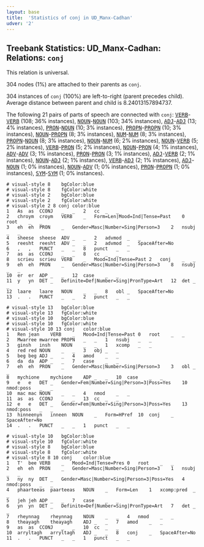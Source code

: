 ```yaml
---
layout: base
title:  'Statistics of conj in UD_Manx-Cadhan'
udver: '2'
---
```


## Treebank Statistics: UD_Manx-Cadhan: Relations: `conj`

This relation is universal.

304 nodes (1%) are attached to their parents as `conj`.

304 instances of `conj` (100%) are left-to-right (parent precedes child).
Average distance between parent and child is 8.24013157894737.

The following 21 pairs of parts of speech are connected with `conj`: <tt><a href="gv_cadhan-pos-VERB.html">VERB</a></tt>-<tt><a href="gv_cadhan-pos-VERB.html">VERB</a></tt> (108; 36% instances), <tt><a href="gv_cadhan-pos-NOUN.html">NOUN</a></tt>-<tt><a href="gv_cadhan-pos-NOUN.html">NOUN</a></tt> (103; 34% instances), <tt><a href="gv_cadhan-pos-ADJ.html">ADJ</a></tt>-<tt><a href="gv_cadhan-pos-ADJ.html">ADJ</a></tt> (13; 4% instances), <tt><a href="gv_cadhan-pos-PRON.html">PRON</a></tt>-<tt><a href="gv_cadhan-pos-NOUN.html">NOUN</a></tt> (10; 3% instances), <tt><a href="gv_cadhan-pos-PROPN.html">PROPN</a></tt>-<tt><a href="gv_cadhan-pos-PROPN.html">PROPN</a></tt> (10; 3% instances), <tt><a href="gv_cadhan-pos-NOUN.html">NOUN</a></tt>-<tt><a href="gv_cadhan-pos-PROPN.html">PROPN</a></tt> (8; 3% instances), <tt><a href="gv_cadhan-pos-NUM.html">NUM</a></tt>-<tt><a href="gv_cadhan-pos-NUM.html">NUM</a></tt> (8; 3% instances), <tt><a href="gv_cadhan-pos-PROPN.html">PROPN</a></tt>-<tt><a href="gv_cadhan-pos-NOUN.html">NOUN</a></tt> (8; 3% instances), <tt><a href="gv_cadhan-pos-NOUN.html">NOUN</a></tt>-<tt><a href="gv_cadhan-pos-NUM.html">NUM</a></tt> (6; 2% instances), <tt><a href="gv_cadhan-pos-NOUN.html">NOUN</a></tt>-<tt><a href="gv_cadhan-pos-VERB.html">VERB</a></tt> (5; 2% instances), <tt><a href="gv_cadhan-pos-VERB.html">VERB</a></tt>-<tt><a href="gv_cadhan-pos-PRON.html">PRON</a></tt> (5; 2% instances), <tt><a href="gv_cadhan-pos-NOUN.html">NOUN</a></tt>-<tt><a href="gv_cadhan-pos-PRON.html">PRON</a></tt> (4; 1% instances), <tt><a href="gv_cadhan-pos-ADV.html">ADV</a></tt>-<tt><a href="gv_cadhan-pos-ADV.html">ADV</a></tt> (3; 1% instances), <tt><a href="gv_cadhan-pos-PRON.html">PRON</a></tt>-<tt><a href="gv_cadhan-pos-PRON.html">PRON</a></tt> (3; 1% instances), <tt><a href="gv_cadhan-pos-ADJ.html">ADJ</a></tt>-<tt><a href="gv_cadhan-pos-VERB.html">VERB</a></tt> (2; 1% instances), <tt><a href="gv_cadhan-pos-NOUN.html">NOUN</a></tt>-<tt><a href="gv_cadhan-pos-ADJ.html">ADJ</a></tt> (2; 1% instances), <tt><a href="gv_cadhan-pos-VERB.html">VERB</a></tt>-<tt><a href="gv_cadhan-pos-ADJ.html">ADJ</a></tt> (2; 1% instances), <tt><a href="gv_cadhan-pos-ADJ.html">ADJ</a></tt>-<tt><a href="gv_cadhan-pos-NOUN.html">NOUN</a></tt> (1; 0% instances), <tt><a href="gv_cadhan-pos-NOUN.html">NOUN</a></tt>-<tt><a href="gv_cadhan-pos-ADV.html">ADV</a></tt> (1; 0% instances), <tt><a href="gv_cadhan-pos-PRON.html">PRON</a></tt>-<tt><a href="gv_cadhan-pos-PROPN.html">PROPN</a></tt> (1; 0% instances), <tt><a href="gv_cadhan-pos-SYM.html">SYM</a></tt>-<tt><a href="gv_cadhan-pos-SYM.html">SYM</a></tt> (1; 0% instances).


~~~ conllu
# visual-style 8	bgColor:blue
# visual-style 8	fgColor:white
# visual-style 2	bgColor:blue
# visual-style 2	fgColor:white
# visual-style 2 8 conj	color:blue
1	As	as	CCONJ	_	_	2	cc	_	_
2	chroym	croym	VERB	_	Form=Len|Mood=Ind|Tense=Past	0	root	_	_
3	eh	eh	PRON	_	Gender=Masc|Number=Sing|Person=3	2	nsubj	_	_
4	sheese	sheese	ADV	_	_	2	advmod	_	_
5	reesht	reesht	ADV	_	_	2	advmod	_	SpaceAfter=No
6	,	,	PUNCT	_	_	8	punct	_	_
7	as	as	CCONJ	_	_	8	cc	_	_
8	scrieu	scrieu	VERB	_	Mood=Ind|Tense=Past	2	conj	_	_
9	eh	eh	PRON	_	Gender=Masc|Number=Sing|Person=3	8	nsubj	_	_
10	er	er	ADP	_	_	12	case	_	_
11	y	yn	DET	_	Definite=Def|Number=Sing|PronType=Art	12	det	_	_
12	laare	laare	NOUN	_	_	8	obl	_	SpaceAfter=No
13	.	.	PUNCT	_	_	2	punct	_	_

~~~


~~~ conllu
# visual-style 13	bgColor:blue
# visual-style 13	fgColor:white
# visual-style 10	bgColor:blue
# visual-style 10	fgColor:white
# visual-style 10 13 conj	color:blue
1	Ren	jean	VERB	_	Mood=Ind|Tense=Past	0	root	_	_
2	Mwarree	mwarree	PROPN	_	_	1	nsubj	_	_
3	ginsh	insh	NOUN	_	_	1	xcomp	_	_
4	red	red	NOUN	_	_	3	obj	_	_
5	beg	beg	ADJ	_	_	4	amod	_	_
6	da	da	ADP	_	_	7	case	_	_
7	eh	eh	PRON	_	Gender=Masc|Number=Sing|Person=3	3	obl	_	_
8	mychione	mychione	ADP	_	_	10	case	_	_
9	e	e	DET	_	Gender=Fem|Number=Sing|Person=3|Poss=Yes	10	nmod:poss	_	_
10	mac	mac	NOUN	_	_	4	nmod	_	_
11	as	as	CCONJ	_	_	13	cc	_	_
12	e	e	DET	_	Gender=Fem|Number=Sing|Person=3|Poss=Yes	13	nmod:poss	_	_
13	hinneenyn	inneen	NOUN	_	Form=HPref	10	conj	_	SpaceAfter=No
14	.	.	PUNCT	_	_	1	punct	_	_

~~~


~~~ conllu
# visual-style 10	bgColor:blue
# visual-style 10	fgColor:white
# visual-style 8	bgColor:blue
# visual-style 8	fgColor:white
# visual-style 8 10 conj	color:blue
1	T'	bee	VERB	_	Mood=Ind|Tense=Pres	0	root	_	_
2	eh	eh	PRON	_	Gender=Masc|Number=Sing|Person=3	1	nsubj	_	_
3	ny	ny	DET	_	Gender=Masc|Number=Sing|Person=3|Poss=Yes	4	nmod:poss	_	_
4	phaarteeas	paarteeas	NOUN	_	Form=Len	1	xcomp:pred	_	_
5	jeh	jeh	ADP	_	_	7	case	_	_
6	yn	yn	DET	_	Definite=Def|Number=Sing|PronType=Art	7	det	_	_
7	rheynnag	rheynnag	NOUN	_	_	4	nmod	_	_
8	theayagh	theayagh	ADJ	_	_	7	amod	_	_
9	as	as	CCONJ	_	_	10	cc	_	_
10	arryltagh	arryltagh	ADJ	_	_	8	conj	_	SpaceAfter=No
11	.	.	PUNCT	_	_	1	punct	_	_

~~~


